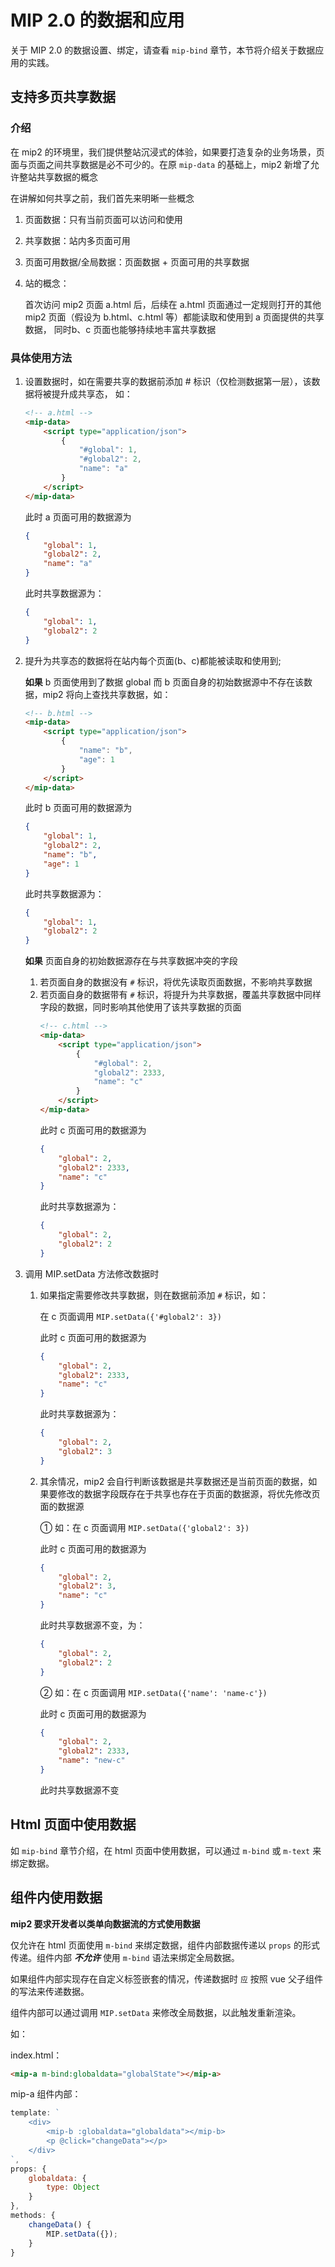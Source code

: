 # MIP 2.0 的数据和应用

关于 MIP 2.0 的数据设置、绑定，请查看 `mip-bind` 章节，本节将介绍关于数据应用的实践。

## 支持多页共享数据

### 介绍

在 mip2 的环境里，我们提供整站沉浸式的体验，如果要打造复杂的业务场景，页面与页面之间共享数据是必不可少的。在原 `mip-data` 的基础上，mip2 新增了允许整站共享数据的概念

在讲解如何共享之前，我们首先来明晰一些概念

1. 页面数据：只有当前页面可以访问和使用
2. 共享数据：站内多页面可用
3. 页面可用数据/全局数据：页面数据 + 页面可用的共享数据
4. 站的概念：

    首次访问 mip2 页面 a.html 后，后续在 a.html 页面通过一定规则打开的其他 mip2 页面（假设为 b.html、c.html 等）都能读取和使用到 a 页面提供的共享数据， 同时b、c 页面也能够持续地丰富共享数据


### 具体使用方法

1. 设置数据时，如在需要共享的数据前添加 # 标识（仅检测数据第一层），该数据将被提升成共享态， 如：
    ```html
    <!-- a.html -->
    <mip-data>
        <script type="application/json">
            {
                "#global": 1,
                "#global2": 2,
                "name": "a"
            }
        </script>
    </mip-data>
    ```
    此时 a 页面可用的数据源为
    ```json
    {
        "global": 1,
        "global2": 2,
        "name": "a"
    }
    ```
    此时共享数据源为：
    ```json
    {
        "global": 1,
        "global2": 2
    }
    ```

2. 提升为共享态的数据将在站内每个页面(b、c)都能被读取和使用到;

    **如果** b 页面使用到了数据 global 而 b 页面自身的初始数据源中不存在该数据，mip2 将向上查找共享数据，如：
    ```html
    <!-- b.html -->
    <mip-data>
        <script type="application/json">
            {
                "name": "b",
                "age": 1
            }
        </script>
    </mip-data>
    ```
    此时 b 页面可用的数据源为
    ```json
    {
        "global": 1,
        "global2": 2,
        "name": "b",
        "age": 1
    }
    ```
    此时共享数据源为：
    ```json
    {
        "global": 1,
        "global2": 2
    }
    ```
    
    **如果** 页面自身的初始数据源存在与共享数据冲突的字段

	1. 若页面自身的数据没有 `#` 标识，将优先读取页面数据，不影响共享数据
    2. 若页面自身的数据带有 `#` 标识，将提升为共享数据，覆盖共享数据中同样字段的数据，同时影响其他使用了该共享数据的页面
        ```html
        <!-- c.html -->
        <mip-data>
            <script type="application/json">
                {
                    "#global": 2,
                    "global2": 2333,
                    "name": "c"
                }
            </script>
        </mip-data>
        ```
        此时 c 页面可用的数据源为
        ```json
        {
            "global": 2,
            "global2": 2333,
            "name": "c"
        }
        ```
        此时共享数据源为：
        ```json
        {
            "global": 2,
            "global2": 2
        }
3. 调用 MIP.setData 方法修改数据时
	1. 如果指定需要修改共享数据，则在数据前添加 `#` 标识，如：
        
        在 c 页面调用 `MIP.setData({'#global2': 3})`

        此时 c 页面可用的数据源为
        ```json
        {
            "global": 2,
            "global2": 2333,
            "name": "c"
        }
        ```
        此时共享数据源为：
        ```json
        {
            "global": 2,
            "global2": 3
        }

	2. 其余情况，mip2 会自行判断该数据是共享数据还是当前页面的数据，如果要修改的数据字段既存在于共享也存在于页面的数据源，将优先修改页面的数据源

        ① 如：在 c 页面调用 `MIP.setData({'global2': 3})`

        此时 c 页面可用的数据源为
        ```json
        {
            "global": 2,
            "global2": 3,
            "name": "c"
        }
        ```
        此时共享数据源不变，为：
        ```json
        {
            "global": 2,
            "global2": 2
        }
        ```

        ② 如：在 c 页面调用 `MIP.setData({'name': 'name-c'})`

        此时 c 页面可用的数据源为
        ```json
        {
            "global": 2,
            "global2": 2333,
            "name": "new-c"
        }
        ```
        此时共享数据源不变

## Html 页面中使用数据

如 `mip-bind` 章节介绍，在 html 页面中使用数据，可以通过 `m-bind` 或 `m-text` 来绑定数据。

## 组件内使用数据

**mip2 要求开发者以类单向数据流的方式使用数据**

仅允许在 html 页面使用 `m-bind` 来绑定数据，组件内部数据传递以 `props` 的形式传递。组件内部 ***不允许*** 使用 `m-bind` 语法来绑定全局数据。

如果组件内部实现存在自定义标签嵌套的情况，传递数据时 `应` 按照 vue 父子组件的写法来传递数据。

组件内部可以通过调用 `MIP.setData` 来修改全局数据，以此触发重新渲染。

如：

index.html：

```html
<mip-a m-bind:globaldata="globalState"></mip-a>
```

mip-a 组件内部：

```javascript
template: `
    <div>
        <mip-b :globaldata="globaldata"></mip-b>
        <p @click="changeData"></p>
    </div>
`,
props: {
    globaldata: {
        type: Object
    }
},
methods: {
    changeData() {
        MIP.setData({});
    }
}
```
